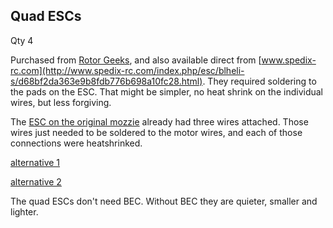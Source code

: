 ## Quad ESCs

Qty 4

Purchased from [Rotor Geeks](https://rotorgeeks.com/spedix-es30-hv-esc), and also available direct from [www.spedix-rc.com](http://www.spedix-rc.com/index.php/esc/blheli-s/d68bf2da363e9b8fdb776b698a10fc28.html). They required soldering to the pads on the ESC. That might be simpler, no heat shrink on the individual wires, but less forgiving.

The [ESC on the original mozzie](https://hobbyking.com/en_us/spider-pro-premium-30a-opto-2-6s.html) already had three wires attached. Those wires just needed to be soldered to the motor wires, and each of those connections were heatshrinked.

[alternative 1](https://hobbyking.com/en_us/flycolor-x-cross-bl-32-35a-brushless-esc.html)

[alternative 2](https://www.getfpv.com/lumenier-30a-blheli-s-esc-opto-2-4s.html)

The quad ESCs don't need BEC. Without BEC they are quieter, smaller and lighter.
